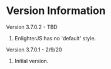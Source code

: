 Version Information
===================
Version 3.7.0.2 - TBD
  1. EnlighterJS has no 'default' style.

Version 3.7.0.1 - 2/9/20
  1. Initial version.
